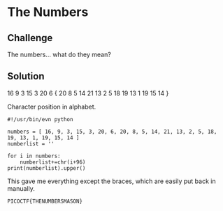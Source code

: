 # The Numbers

## Challenge
The numbers... what do they mean?

## Solution
16 9 3 15 3 20 6 { 20 8 5 14 21 13 2 5 18 19 13 1 19 15 14 }

Character position in alphabet.
```
#!/usr/bin/evn python
  
numbers = [ 16, 9, 3, 15, 3, 20, 6, 20, 8, 5, 14, 21, 13, 2, 5, 18, 19, 13, 1, 19, 15, 14 ]
numberlist = ''

for i in numbers:
    numberlist+=chr(i+96)
print(numberlist).upper()
```

This gave me everything except the braces, which are easily put back in manually.

`PICOCTF{THENUMBERSMASON}`